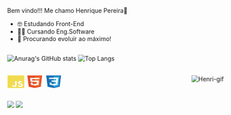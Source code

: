 Bem vindo!!! Me chamo Henrique Pereira👾

- 🤓 Estudando Front-End
- 🧗‍♂️ Cursando Eng.Software
- 🦾 Procurando evoluir ao máximo!

##

![Anurag's GitHub stats](https://github-readme-stats.vercel.app/api?username=henriquetx06&show_icons=true&theme=transparent)
![Top Langs](https://github-readme-stats.vercel.app/api/top-langs/?username=henriquetx06&hide_progress=true&theme=transparent)

<div style="display: inline_block"><br>
  <img align="center" alt="Henri-Js" height="30" width="40" src="https://raw.githubusercontent.com/devicons/devicon/master/icons/javascript/javascript-plain.svg">
  <img align="center" alt="Henri-HTML" height="30" width="40" src="https://raw.githubusercontent.com/devicons/devicon/master/icons/html5/html5-original.svg">
  <img align="center" alt="Henri-CSS" height="30" width="40" src="https://raw.githubusercontent.com/devicons/devicon/master/icons/css3/css3-original.svg">
   <img align="right" alt="Henri-gif" src="https://cdn.discordapp.com/attachments/1187495339519914125/1208270989230739516/ezgif.com-resize_4.gif?ex=65e2ad0c&is=65d0380c&hm=74fe48bd64d5d679156290ef00eced2ecfbcbc652603a88f256b7aa2f3c3ee93&"
</div>

  ##
 
<div> 
  <a href = "mailto:henriquepereira1003@gmail.com"><img src="https://img.shields.io/badge/-Gmail-%23333?style=for-the-badge&logo=gmail&logoColor=white" target="_blank"></a>
  <a href="https://www.linkedin.com/in/henrique-pereira-teixeira-b761a720a/" target="_blank"><img src="https://img.shields.io/badge/-LinkedIn-%230077B5?style=for-the-badge&logo=linkedin&logoColor=white" target="_blank"></a>
</div>
